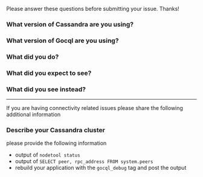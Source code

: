 Please answer these questions before submitting your issue. Thanks!

### What version of Cassandra are you using?


### What version of Gocql are you using?


### What did you do?


### What did you expect to see?


### What did you see instead?

---

If you are having connectivity related issues please share the following additional information

### Describe your Cassandra cluster
please provide the following information

- output of `nodetool status`
- output of `SELECT peer, rpc_address FROM system.peers`
- rebuild your application with the `gocql_debug` tag and post the output
